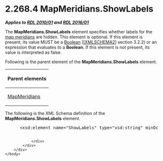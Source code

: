 <html dir="LTR" xmlns:mshelp="http://msdn.microsoft.com/mshelp" xmlns:ddue="http://ddue.schemas.microsoft.com/authoring/2003/5" xmlns:xlink="http://www.w3.org/1999/xlink" xmlns:tool="http://www.microsoft.com/tooltip">
    <head>
        <meta http-equiv="Content-Type" content="text/html; CHARSET=utf-8"></meta>
        <meta name="save" content="history"></meta>
        <title>2.268.4 MapMeridians.ShowLabels</title>
        <xml>
            <mshelp:toctitle title="2.268.4 MapMeridians.ShowLabels"></mshelp:toctitle>
            <mshelp:rltitle title="[MS-RDL]: MapMeridians.ShowLabels"></mshelp:rltitle>
            <mshelp:keyword index="A" term="450accbc-5a2a-4efe-af14-efc74d8d3caa"></mshelp:keyword>
            <mshelp:attr name="DCSext.ContentType" value="open specification"></mshelp:attr>
            <mshelp:attr name="AssetID" value="450accbc-5a2a-4efe-af14-efc74d8d3caa"></mshelp:attr>
            <mshelp:attr name="TopicType" value="kbRef"></mshelp:attr>
            <mshelp:attr name="DCSext.Title" value="[MS-RDL]: MapMeridians.ShowLabels" />
        </xml>
    </head>
    <body>
        <div id="header">
            <h1 class="heading">2.268.4 MapMeridians.ShowLabels</h1>
        </div>
        <div id="mainSection">
            <div id="mainBody">
                <div id="allHistory" class="saveHistory"></div>
                <div id="sectionSection0" class="section" name="collapseableSection">
                    

<p><b><i>Applies to </i></b><a href="3428e690-a348-4ec7-8a6a-8efb42d2cdee.html"><b><i>RDL 2010/01</i></b></a><b><i>
and </i></b><a href="52ce3983-2bfc-4e72-9359-42aaf5fe4509.html"><b><i>RDL 2016/01</i></b></a></p>

<p>The <b>MapMeridians.ShowLabels</b> element specifies whether
labels for the <a href="b2482b3f-74ab-4ca8-a9e5-c07955011743.html#gt_7631e776-771e-4f6b-b4c8-a6f41aaa1cb4">map meridians</a>
are hidden. This element is optional. If this element is present, its value
MUST be a <a href="4802fa14-3619-43fa-9898-3acab160a24c.html">Boolean</a> (<a href="https://go.microsoft.com/fwlink/?LinkId=90610">[XMLSCHEMA2]</a> section
3.2.2) or an expression that evaluates to a <b>Boolean</b>. If this element is
not present, its value is interpreted as false.</p>

<p>Following is the parent element of the <b>MapMeridians.ShowLabels</b>
element.</p>

<table>
 <thead>
  <tr>
   <th>
   <p>Parent elements </p>
   </th>
  </tr>
 </thead>
 <tr>
  <td>
  <p><a href="1b4b7c95-9a91-4272-a237-7791f40398a2.html">MapMeridians</a></p>
  </td>
 </tr>
</table>

<p>The following is the XML Schema definition of the <b>MapMeridians.ShowLabels</b>
element.           </p>

<dl>
<dd>
<div><pre> &lt;xsd:element name=&quot;ShowLabels&quot; type=&quot;xsd:string&quot; minOccurs=&quot;0&quot; /&gt;
  
</pre></div>
</dd></dl>


                </div>
            </div>
        </div>
    </body>
</html>